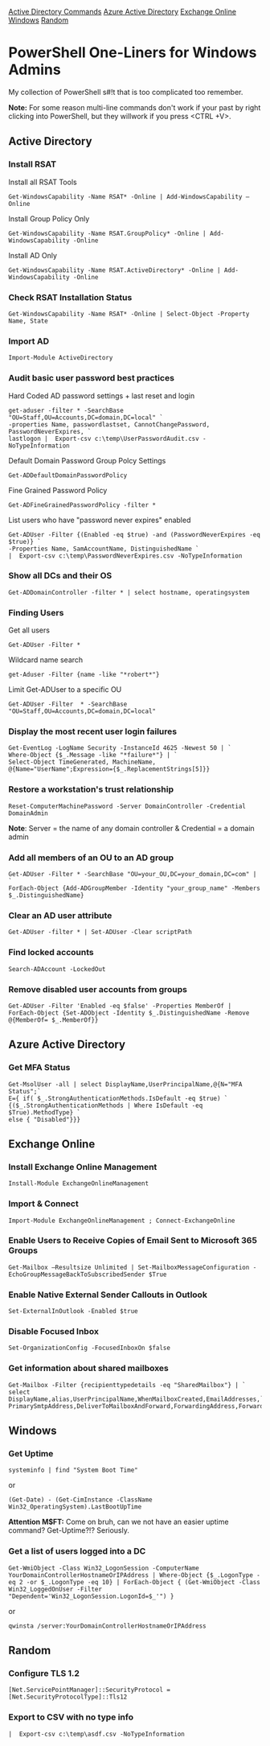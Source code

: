 [Active Directory Commands](#active-directory)
[Azure Active Directory](#azure-active-directory)
[Exchange Online](#exchange-online)
[Windows](#windows)
[Random](#random)


# PowerShell One-Liners for Windows Admins

My collection of PowerShell s#!t that is too complicated too remember.

**Note:** For some reason multi-line commands don't work if your past by right clicking into PowerShell, but they willwork if you press <CTRL +V>.

## Active Directory

### Install RSAT
Install all RSAT Tools
```
Get-WindowsCapability -Name RSAT* -Online | Add-WindowsCapability –Online
```

Install Group Policy Only
```
Get-WindowsCapability -Name RSAT.GroupPolicy* -Online | Add-WindowsCapability -Online
```

Install AD Only
```
Get-WindowsCapability -Name RSAT.ActiveDirectory* -Online | Add-WindowsCapability -Online
```

### Check RSAT Installation Status ###
```
Get-WindowsCapability -Name RSAT* -Online | Select-Object -Property Name, State
```

### Import AD
```
Import-Module ActiveDirectory
```

### Audit basic user password best practices
Hard Coded AD password settings + last reset and login
```
get-aduser -filter * -SearchBase "OU=Staff,OU=Accounts,DC=domain,DC=local" `
-properties Name, passwordlastset, CannotChangePassword, PasswordNeverExpires, `
lastlogon |  Export-csv c:\temp\UserPasswordAudit.csv -NoTypeInformation
```

Default Domain Password Group Polcy Settings
```
Get-ADDefaultDomainPasswordPolicy
```

Fine Grained Password Policy
```
Get-ADFineGrainedPasswordPolicy -filter *
```

List users who have "password never expires" enabled
```
Get-ADUser -Filter {(Enabled -eq $true) -and (PasswordNeverExpires -eq $true)} `
-Properties Name, SamAccountName, DistinguishedName `
|  Export-csv c:\temp\PasswordNeverExpires.csv -NoTypeInformation
```

### Show all DCs and their OS
```
Get-ADDomainController -filter * | select hostname, operatingsystem
```

### Finding Users

Get all users
```
Get-ADUser -Filter *
```
Wildcard name search
```
get-Aduser -Filter {name -like "*robert*"}
```

Limit Get-ADUser to a specific OU
```
Get-ADUser -Filter  * -SearchBase "OU=Staff,OU=Accounts,DC=domain,DC=local"
```

### Display the most recent user login failures
```
Get-EventLog -LogName Security -InstanceId 4625 -Newest 50 | `
Where-Object {$_.Message -like "*failure*"} | `
Select-Object TimeGenerated, MachineName, @{Name="UserName";Expression={$_.ReplacementStrings[5]}}
```

### Restore a workstation's trust relationship
```
Reset-ComputerMachinePassword -Server DomainController -Credential DomainAdmin
```
**Note**: Server = the name of any domain controller & Credential = a domain admin

### Add all members of an OU to an AD group
```
Get-ADUser -Filter * -SearchBase "OU=your_OU,DC=your_domain,DC=com" | `
ForEach-Object {Add-ADGroupMember -Identity "your_group_name" -Members $_.DistinguishedName}
```

### Clear an AD user attribute
```
Get-ADUser -filter * | Set-ADUser -Clear scriptPath
```

### Find locked accounts
```
Search-ADAccount -LockedOut
```

### Remove disabled user accounts from groups
```
Get-ADUser -Filter 'Enabled -eq $false' -Properties MemberOf | ForEach-Object {Set-ADObject -Identity $_.DistinguishedName -Remove @{MemberOf= $_.MemberOf}}
```

## Azure Active Directory
### Get MFA Status
```
Get-MsolUser -all | select DisplayName,UserPrincipalName,@{N="MFA Status";`
E={ if( $_.StrongAuthenticationMethods.IsDefault -eq $true) `
{($_.StrongAuthenticationMethods | Where IsDefault -eq $True).MethodType} `
else { "Disabled"}}}
```

## Exchange Online

### Install Exchange Online Management
```
Install-Module ExchangeOnlineManagement
```
### Import & Connect
```
Import-Module ExchangeOnlineManagement ; Connect-ExchangeOnline
```

### Enable Users to Receive Copies of Email Sent to Microsoft 365 Groups
```
Get-Mailbox –Resultsize Unlimited | Set-MailboxMessageConfiguration -EchoGroupMessageBackToSubscribedSender $True
```

### Enable Native External Sender Callouts in Outlook
```
Set-ExternalInOutlook -Enabled $true
```

### Disable Focused Inbox
```
Set-OrganizationConfig -FocusedInboxOn $false
```

### Get information about shared mailboxes
```
Get-Mailbox -Filter {recipienttypedetails -eq "SharedMailbox"} | `
select DisplayName,alias,UserPrincipalName,WhenMailboxCreated,EmailAddresses,`
PrimarySmtpAddress,DeliverToMailboxAndForward,ForwardingAddress,ForwardingSmtpAddress
```
## Windows

### Get Uptime
```
systeminfo | find "System Boot Time"
```
or
```
(Get-Date) - (Get-CimInstance -ClassName Win32_OperatingSystem).LastBootUpTime
```
**Attention M$FT:** Come on bruh, can we not have an easier uptime command? Get-Uptime?!? Seriously.

### Get a list of users logged into a DC
```
Get-WmiObject -Class Win32_LogonSession -ComputerName YourDomainControllerHostnameOrIPAddress | Where-Object {$_.LogonType -eq 2 -or $_.LogonType -eq 10} | ForEach-Object { (Get-WmiObject -Class Win32_LoggedOnUser -Filter "Dependent='Win32_LogonSession.LogonId=$_'") }
```
or
```
qwinsta /server:YourDomainControllerHostnameOrIPAddress
```

## Random

### Configure TLS 1.2
```
[Net.ServicePointManager]::SecurityProtocol = [Net.SecurityProtocolType]::Tls12
```
### Export to CSV with no type info
```
|  Export-csv c:\temp\asdf.csv -NoTypeInformation
```
